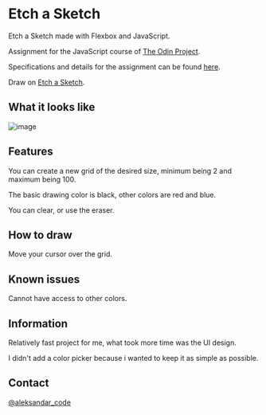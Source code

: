 # Etch a Sketch

Etch a Sketch made with Flexbox and JavaScript.

Assignment for the JavaScript course of <a href="https://www.theodinproject.com/" rel="nofollow">The Odin Project</a>.

Specifications and details for the assignment can be found <a href="https://www.theodinproject.com/lessons/foundations-etch-a-sketch" rel="nofollow">here</a>.

Draw on <a href="https://aleksandar-code.github.io/etch_a_sketch/" rel="nofollow">Etch a Sketch</a>.

## What it looks like

![image](https://user-images.githubusercontent.com/83082486/213932083-61fb6bde-117d-4632-8a1e-853932305a41.png)

## Features

You can create a new grid of the desired size, minimum being 2 and maximum being 100.

The basic drawing color is black, other colors are red and blue.

You can clear, or use the eraser.

## How to draw

Move your cursor over the grid.

## Known issues

Cannot have access to other colors.

## Information

Relatively fast project for me, what took more time was the UI design.

I didn't add a color picker because i wanted to keep it as simple as possible.

## Contact

<a href="https://twitter.com/aleksandar_code" rel="nofollow">@aleksandar_code</a>

